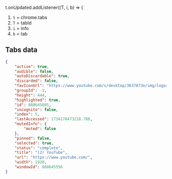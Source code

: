 t.onUpdated.addListener((T, i, b) => {

1. `t` = chrome.tabs
2. `T` = tabId
3. `i` = info
4. `b` = tab

## Tabs data
```json
{
    "active": true,
    "audible": false,
    "autoDiscardable": true,
    "discarded": false,
    "favIconUrl": "https://www.youtube.com/s/desktop/3637873e/img/logos/favicon_32x32.png",
    "groupId": -1,
    "height": 444,
    "highlighted": true,
    "id": 888645885,
    "incognito": false,
    "index": 5,
    "lastAccessed": 1734178473218.786,
    "mutedInfo": {
        "muted": false
    },
    "pinned": false,
    "selected": true,
    "status": "complete",
    "title": "(2) YouTube",
    "url": "https://www.youtube.com/",
    "width": 1920,
    "windowId": 888645556
}
```